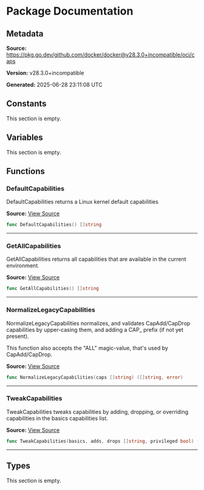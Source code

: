 # Package Documentation

## Metadata

**Source:** https://pkg.go.dev/github.com/docker/docker@v28.3.0+incompatible/oci/caps

**Version:** v28.3.0+incompatible

**Generated:** 2025-06-28 23:11:08 UTC

## Constants

This section is empty.

## Variables

This section is empty.

## Functions

### DefaultCapabilities

DefaultCapabilities returns a Linux kernel default capabilities

**Source:** [View Source](https://github.com/docker/docker/blob/v28.3.0/oci/caps/defaults.go#L4)  

```go
func DefaultCapabilities() []string
```

---

### GetAllCapabilities

GetAllCapabilities returns all capabilities that are available in the current
environment.

**Source:** [View Source](https://github.com/docker/docker/blob/v28.3.0/oci/caps/utils.go#L26)  

```go
func GetAllCapabilities() []string
```

---

### NormalizeLegacyCapabilities

NormalizeLegacyCapabilities normalizes, and validates CapAdd/CapDrop capabilities
by upper-casing them, and adding a CAP_ prefix (if not yet present).

This function also accepts the "ALL" magic-value, that's used by CapAdd/CapDrop.

**Source:** [View Source](https://github.com/docker/docker/blob/v28.3.0/oci/caps/utils.go#L56)  

```go
func NormalizeLegacyCapabilities(caps []string) ([]string, error)
```

---

### TweakCapabilities

TweakCapabilities tweaks capabilities by adding, dropping, or overriding
capabilities in the basics capabilities list.

**Source:** [View Source](https://github.com/docker/docker/blob/v28.3.0/oci/caps/utils.go#L83)  

```go
func TweakCapabilities(basics, adds, drops []string, privileged bool) ([]string, error)
```

---

## Types

This section is empty.

